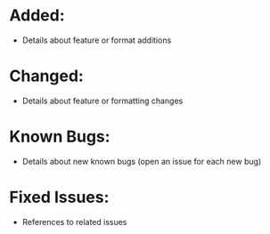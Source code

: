 # Added:
- Details about feature or format additions

# Changed:
- Details about feature or formatting changes

# Known Bugs:
- Details about new known bugs (open an issue for each new bug)

# Fixed Issues:
- References to related issues